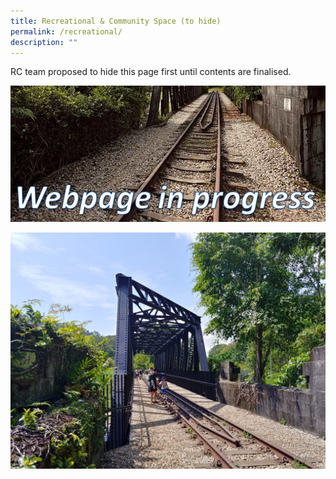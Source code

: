 ```yaml
---
title: Recreational & Community Space (to hide)
permalink: /recreational/
description: ""
---
```

RC team proposed to hide this page first until contents are finalised.

![Alt text for image on Isomer site](/images/webpageinprogress.png)

![truss bridge rail corridor](/images/RC%20Central/Central_truss2_IMG-20210403-WA0050.jpg)